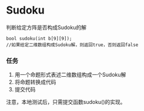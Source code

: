 # Sudoku

判断给定方阵是否构成Sudoku的解
```
bool sudoku(int b[9][9]);
//如果给定二维数组构成Sudoku解，则返回true，否则返回false
```
### 任务
1. 用一个命题形式表述二维数组构成一个Sudoku解
2.  将命题转换成代码
3.   提交代码 


注意，本地测试后，只需提交函数sudoku()的实现。